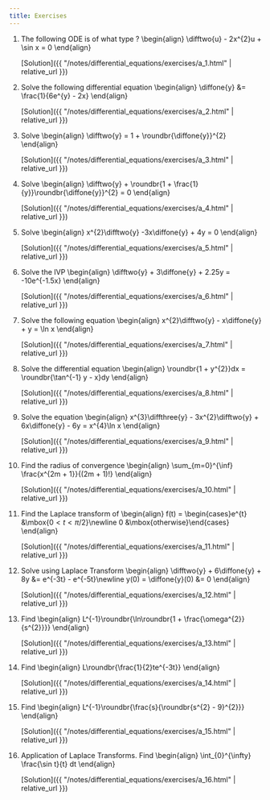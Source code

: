 ```yaml
---
title: Exercises
---
```


1. The following ODE is of what type ?
    \begin{align}
        \difftwo{u} - 2x^{2}u + \sin x = 0
    \end{align}

    [Solution]({{ "/notes/differential_equations/exercises/a_1.html" | relative_url }})

1. Solve the following differential equation
    \begin{align}
        \diffone{y} &= \frac{1}{6e^{y} - 2x}
    \end{align}

    [Solution]({{ "/notes/differential_equations/exercises/a_2.html" | relative_url }})

1. Solve
    \begin{align}
        \difftwo{y} = 1 + \roundbr{\diffone{y}}^{2}
    \end{align}

    [Solution]({{ "/notes/differential_equations/exercises/a_3.html" | relative_url }})


1. Solve
    \begin{align}
        \difftwo{y} + \roundbr{1 + \frac{1}{y}}\roundbr{\diffone{y}}^{2} = 0
    \end{align}

    [Solution]({{ "/notes/differential_equations/exercises/a_4.html" | relative_url }})


1. Solve
    \begin{align}
        x^{2}\difftwo{y} -3x\diffone{y} + 4y = 0
    \end{align}

    [Solution]({{ "/notes/differential_equations/exercises/a_5.html" | relative_url }})

1. Solve the IVP
    \begin{align}
        \difftwo{y} + 3\diffone{y} + 2.25y = -10e^{-1.5x}
    \end{align}

    [Solution]({{ "/notes/differential_equations/exercises/a_6.html" | relative_url }})

1. Solve the following equation
    \begin{align}
        x^{2}\difftwo{y} - x\diffone{y} + y = \ln x
    \end{align}

    [Solution]({{ "/notes/differential_equations/exercises/a_7.html" | relative_url }})

1. Solve the differential equation
    \begin{align}
        \roundbr{1 + y^{2}}dx = \roundbr{\tan^{-1} y - x}dy
    \end{align}

    [Solution]({{ "/notes/differential_equations/exercises/a_8.html" | relative_url }})

1. Solve the equation
    \begin{align}
        x^{3}\diffthree{y} - 3x^{2}\difftwo{y} + 6x\diffone{y} - 6y = x^{4}\ln x
    \end{align}

    [Solution]({{ "/notes/differential_equations/exercises/a_9.html" | relative_url }})

1. Find the radius of convergence
    \begin{align}
        \sum_{m=0}^{\inf} \frac{x^{2m + 1}}{(2m + 1)!}
    \end{align}

    [Solution]({{ "/notes/differential_equations/exercises/a_10.html" | relative_url }})

1. Find the Laplace transform of
    \begin{align}
        f(t) = \begin{cases}e^{t} &\mbox{$0 < t <\pi/2$}\newline 0 &\mbox{otherwise}\end{cases}
    \end{align}

    [Solution]({{ "/notes/differential_equations/exercises/a_11.html" | relative_url }})

1. Solve using Laplace Transform
    \begin{align}
        \difftwo{y} + 6\diffone{y} + 8y &= e^{-3t} - e^{-5t}\newline
        y(0) = \diffone{y}(0) &= 0
    \end{align}

    [Solution]({{ "/notes/differential_equations/exercises/a_12.html" | relative_url }})

1. Find
    \begin{align}
        L^{-1}\roundbr{\ln\roundbr{1 + \frac{\omega^{2}}{s^{2}}}}
    \end{align}

    [Solution]({{ "/notes/differential_equations/exercises/a_13.html" | relative_url }})

1. Find
    \begin{align}
        L\roundbr{\frac{1}{2}te^{-3t}}
    \end{align}

    [Solution]({{ "/notes/differential_equations/exercises/a_14.html" | relative_url }})

1. Find
    \begin{align}
        L^{-1}\roundbr{\frac{s}{\roundbr{s^{2} - 9}^{2}}}
    \end{align}

    [Solution]({{ "/notes/differential_equations/exercises/a_15.html" | relative_url }})

1. Application of Laplace Transforms. Find
    \begin{align}
        \int_{0}^{\infty} \frac{\sin t}{t} dt
    \end{align}

    [Solution]({{ "/notes/differential_equations/exercises/a_16.html" | relative_url }})

